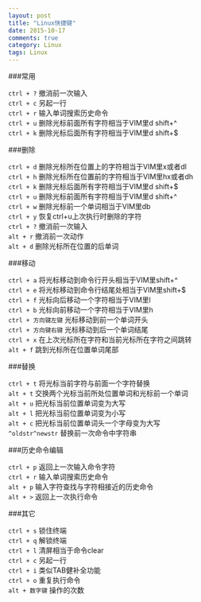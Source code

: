 ```yaml
---
layout: post
title: "Linux快捷键"
date: 2015-10-17
comments: true
category: Linux
tags: Linux
---
```


###常用

`ctrl + ?` 撤消前一次输入<br/>
`ctrl + c` 另起一行<br/>
`ctrl + r` 输入单词搜索历史命令<br/>
`ctrl + u` 删除光标前面所有字符相当于VIM里d shift+^<br/>
`ctrl + k` 删除光标后面所有字符相当于VIM里d shift+$<br/>

###删除

`ctrl + d` 删除光标所在位置上的字符相当于VIM里x或者dl<br/>
`ctrl + h` 删除光标所在位置前的字符相当于VIM里hx或者dh<br/>
`ctrl + k` 删除光标后面所有字符相当于VIM里d shift+$<br/>
`ctrl + u` 删除光标前面所有字符相当于VIM里d shift+^<br/>
`ctrl + w` 删除光标前一个单词相当于VIM里db<br/>
`ctrl + y` 恢复ctrl+u上次执行时删除的字符<br/>
`ctrl + ?` 撤消前一次输入<br/>
`alt + r` 撤消前一次动作<br/>
`alt + d` 删除光标所在位置的后单词<br/>

###移动

`ctrl + a` 将光标移动到命令行开头相当于VIM里shift+^<br/>
`ctrl + e` 将光标移动到命令行结尾处相当于VIM里shift+$<br/>
`ctrl + f` 光标向后移动一个字符相当于VIM里l<br/>
`ctrl + b` 光标向前移动一个字符相当于VIM里h<br/>
`ctrl + 方向键左键` 光标移动到前一个单词开头<br/>
`ctrl + 方向键右键` 光标移动到后一个单词结尾<br/>
`ctrl + x` 在上次光标所在字符和当前光标所在字符之间跳转<br/>
`alt + f` 跳到光标所在位置单词尾部<br/>

###替换

`ctrl + t` 将光标当前字符与前面一个字符替换<br/>
`alt + t` 交换两个光标当前所处位置单词和光标前一个单词<br/>
`alt + u` 把光标当前位置单词变为大写<br/>
`alt + l` 把光标当前位置单词变为小写<br/>
`alt + c` 把光标当前位置单词头一个字母变为大写<br/>
`^oldstr^newstr` 替换前一次命令中字符串<br/>

###历史命令编辑

`ctrl + p` 返回上一次输入命令字符<br/>
`ctrl + r` 输入单词搜索历史命令<br/>
`alt + p` 输入字符查找与字符相接近的历史命令<br/>
`alt + >` 返回上一次执行命令<br/>

###其它

`ctrl + s` 锁住终端<br/>
`ctrl + q` 解锁终端<br/>
`ctrl + l` 清屏相当于命令clear<br/>
`ctrl + c` 另起一行<br/>
`ctrl + i` 类似TAB健补全功能<br/>
`ctrl + o` 重复执行命令<br/>
`alt + 数字键` 操作的次数<br/>